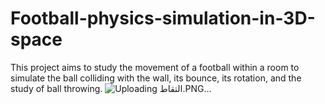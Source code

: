 # Football-physics-simulation-in-3D-space
This project aims to study the movement of a football within a room to simulate the ball colliding with the wall, its bounce, its rotation, and the study of ball throwing.
![Uploading التقاط.PNG…]()
